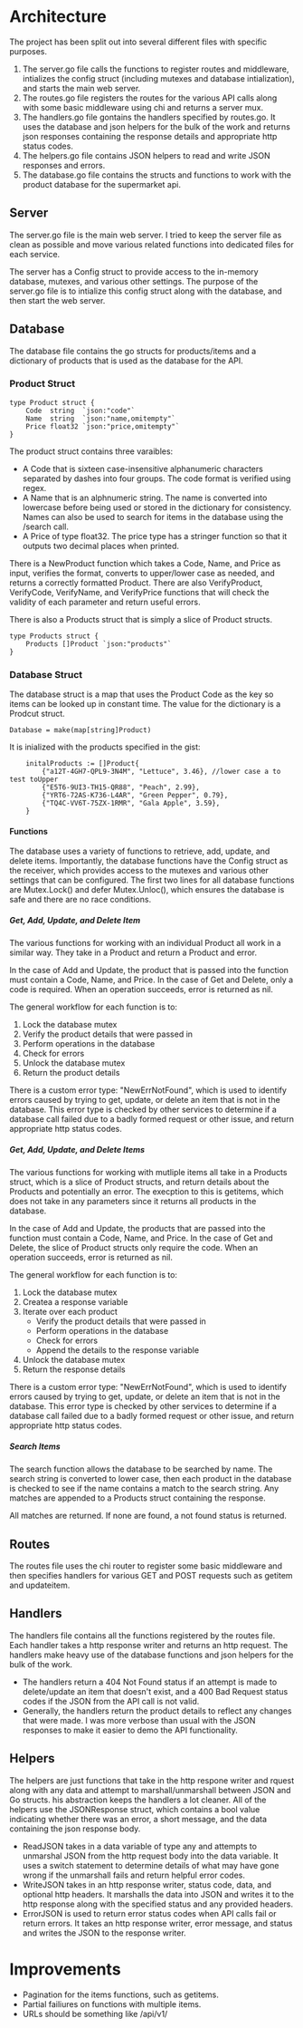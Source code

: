 # Architecture

The project has been split out into several different files with specific purposes.

1. The server.go file calls the functions to register routes and middleware, intializes the config struct (including mutexes and database intialization), and starts the main web server.
2. The routes.go file registers the routes for the various API calls along with some basic middleware using chi and returns a server mux.
4. The handlers.go file gontains the handlers specified by routes.go. It uses the database and json helpers for the bulk of the work and returns json responses containing the response details and appropriate http status codes.
5. The helpers.go file contains JSON helpers to read and write JSON responses and errors.
6. The database.go file contains the structs and functions to work with the product database for the supermarket api.

## Server
The server.go file is the main web server. I tried to keep the server file as clean as possible and move various related functions into dedicated files for each service. 

The server has a Config struct to provide access to the in-memory database, mutexes, and various other settings. The purpose of the server.go file is to intialize this config struct along with the database, and then start the web server.

## Database
The database file contains the go structs for products/items and a dictionary of products that is used as the database for the API. 

### Product Struct
```
type Product struct {
	Code  string  `json:"code"`
	Name  string  `json:"name,omitempty"`
	Price float32 `json:"price,omitempty"`
}

```
The product struct contains three varaibles:
- A Code that is sixteen case-insensitive alphanumeric characters separated by dashes into four groups. The code format is verified using regex.
- A Name that is an alphnumeric string. The name is converted into lowercase before being used or stored in the dictionary for consistency. Names can also be used to search for items in the database using the /search call.
- A Price  of type float32. The price type has a stringer function so that it outputs two decimal places when printed.

There is a NewProduct function which takes a Code, Name, and Price as input, verifies the format, converts to upper/lower case as needed, and returns a correctly formatted Product. There are also VerifyProduct, VerifyCode, VerifyName, and VerifyPrice functions that will check the validity of each parameter and return useful errors.

There is also a Products struct that is simply a slice of Product structs.
```
type Products struct {
	Products []Product `json:"products"`
}
```

### Database Struct
The database struct is a map that uses the Product Code as the key so items can be looked up in constant time. The value for the dictionary is a Prodcut struct. 
```
Database = make(map[string]Product)
```

It is inialized with the products specified in the gist:
```
	initalProducts := []Product{
		{"a12T-4GH7-QPL9-3N4M", "Lettuce", 3.46}, //lower case a to test toUpper
		{"E5T6-9UI3-TH15-QR88", "Peach", 2.99},
		{"YRT6-72AS-K736-L4AR", "Green Pepper", 0.79},
		{"TQ4C-VV6T-75ZX-1RMR", "Gala Apple", 3.59},
	}
```
#### Functions
The database uses a variety of functions to retrieve, add, update, and delete items. Importantly, the database functions have the Config struct as the receiver, which provides access to the mutexes and various other settings that can be configured. The first two lines for all database functions are Mutex.Lock() and defer Mutex.Unloc(), which ensures the database is safe and there are no race conditions.

##### Get, Add, Update, and Delete Item
The various functions for working with an individual Product all work in a similar way. They take in a Product and return a Product and error. 

In the case of Add and Update, the product that is passed into the function must contain a Code, Name, and Price. In the case of Get and Delete, only a code is required. When an operation succeeds, error is returned as nil. 

The general workflow for each function is to:
1. Lock the database mutex
2. Verify the product details that were passed in
3. Perform operations in the database
4. Check for errors 
5. Unlock the database mutex
6. Return the product details

There is a custom error type: "NewErrNotFound", which is used to identify errors caused by trying to get, update, or delete an item that is not in the database. This error type is checked by other services to determine if a database call failed due to a badly formed request or other issue, and return appropriate http status codes.

##### Get, Add, Update, and Delete Items
The various functions for working with mutliple items all take in a Products struct, which is a slice of Product structs, and return details about the Products and potentially an error. The execption to this is getitems, which does not take in any parameters since it returns all products in the database.

In the case of Add and Update, the products that are passed into the function must contain a Code, Name, and Price. In the case of Get and Delete, the slice of Product structs only require the code. When an operation succeeds, error is returned as nil. 

The general workflow for each function is to:
1. Lock the database mutex
2. Createa a response variable
3. Iterate over each product
   - Verify the product details that were passed in
   - Perform operations in the database
   - Check for errors 
   - Append the details to the response variable
7. Unlock the database mutex
8. Return the response details

There is a custom error type: "NewErrNotFound", which is used to identify errors caused by trying to get, update, or delete an item that is not in the database. This error type is checked by other services to determine if a database call failed due to a badly formed request or other issue, and return appropriate http status codes.

##### Search Items
The search function allows the database to be searched by name. The search string is converted to lower case, then each product in the database is checked to see if the name contains a match to the search string. Any matches are appended to a Products struct containing the response.

All matches are returned. If none are found, a not found status is returned.

## Routes
The routes file uses the chi router to register some basic middleware and then specifies handlers for various GET and POST requests such as getitem and updateitem. 

## Handlers
The handlers file contains all the functions registered by the routes file. Each handler takes a http response writer and returns an http request. The handlers make heavy use of the database functions and json helpers for the bulk of the work. 
- The handlers return a 404 Not Found status if an attempt is made to delete/update an item that doesn't exist, and a 400 Bad Request status codes if the JSON from the API call is not valid.
- Generally, the handlers return the product details to reflect any changes that were made. I was more verbose than usual with the JSON responses to make it easier to demo the API functionality.

## Helpers
The helpers are just functions that take in the http respone writer and rquest along with any data and attempt to marshall/unmarshall between JSON and Go structs. his abstraction keeps the handlers a lot cleaner. All of the helpers use the JSONResponse struct, which contains a bool value indicating whether there was an error, a short message, and the data containing the json response body.

- ReadJSON takes in a data variable of type any and attempts to unmarshal JSON from the http request body into the data variable. It uses a switch statement to determine details of what may have gone wrong if the unmarshall fails and return helpful error codes.
- WriteJSON takes in an http response writer, status code, data, and optional http headers. It marshalls the data into JSON and writes it to the http response along with the specified status and any provided headers.
- ErrorJSON is used to return error status codes when API calls fail or return errors. It takes an http response writer, error message, and status and writes the JSON to the response writer.


# Improvements
- Pagination for the items functions, such as getitems.
- Partial failiures on functions with multiple items.
- URLs should be something like /api/v1/
